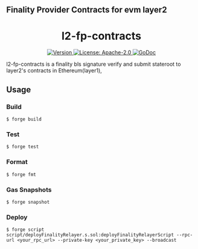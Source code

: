 ## Finality Provider Contracts for evm layer2

<!--
parent:
  order: false
-->

<div align="center">
  <h1> l2-fp-contracts </h1>
</div>

<div align="center">
  <a href="https://github.com/dapplink-labs/l2-fp-contracts/releases/latest">
    <img alt="Version" src="https://img.shields.io/github/tag/dapplink-labs/l2-fp-contracts.svg" />
  </a>
  <a href="https://github.com/dapplink-labs/l2-fp-contracts/blob/main/LICENSE">
    <img alt="License: Apache-2.0" src="https://img.shields.io/github/license/dapplink-labs/l2-fp-contracts.svg" />
  </a>
  <a href="https://pkg.go.dev/github.com/dapplink-labs/l2-fp-contracts">
    <img alt="GoDoc" src="https://godoc.org/github.com/dapplink-labs/l2-fp-contracts?status.svg" />
  </a>
</div>

l2-fp-contracts is a finality bls signature verify and submit stateroot to layer2's contracts in Ethereum(layer1), 

## Usage

### Build

```shell
$ forge build
```

### Test

```shell
$ forge test
```

### Format

```shell
$ forge fmt
```

### Gas Snapshots

```shell
$ forge snapshot
```

### Deploy

```shell
$ forge script script/deployFinalityRelayer.s.sol:deployFinalityRelayerScript --rpc-url <your_rpc_url> --private-key <your_private_key> --broadcast
```

